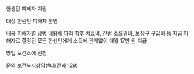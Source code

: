 한센인 피해자 지원

대상
한센인 피해자 본인

내용
피해자별 상병 내용에 따라 향후 치료비, 간병 소요경비, 보장구 구입비 등 지급
피해자로 결정된 모든 한센인에게 소득에 관계없이 매월 17만 원 지급

방법
보건소에 신청

문의
보건복지상담센터(전화 129)

